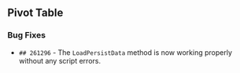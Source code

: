 ##  Pivot Table

###    Bug Fixes

- `## 261296` - The `LoadPersistData` method is now working properly without any script errors.
